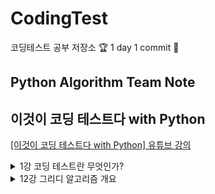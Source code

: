 # CodingTest
코딩테스트 공부 저장소 🏆 1 day 1 commit 🥇

## Python Algorithm Team Note



## 이것이 코딩 테스트다 with Python
[[이것이 코딩 테스트다 with Python] 유튜브 강의](https://www.youtube.com/watch?v=Mf0pYO8VAZk&list=PLVsNizTWUw7H9_of5YCB0FmsSc-K44y81)

<details markdown="1">
<summary>1강 코딩 테스트란 무엇인가?</summary>

### 온라인 저지
- [코드포스](http://codeforces.com)
- [탑코더](https://topcoder.com)
- [리트코드](https://leetcode.com)
- [코드셰프](https://www.codechef.com)
- [백준](https://www.acmicpc.net)
- [코드업](https://codeup.kr)
- [프로그래머스](https://programmers.co.kr)
- [SW Expert Academy](https://wsexpertacademy.com)

### 온라인 개발 환경 (Python)
- [리플릿](https://repl.it/languages/python3)
- [파이썬 튜터](http://pythontutor.com/visualize.html)

### 자신만의 소스코드 관리하기
- 자신만의 소스코드 관리하는 습관 들이기
- 자주 사용하는 알고리즘 코드 라이브러리화 하기

### IT 기업 코딩 테스트 최신 출제 경향
#### 출제 빈도가 높은 알고리즘 유형
- 그리디
- 구현
- DFS/BFS를 활용한 탐색

#### 2019 주요 기업 코딩 테스트 유형 분석
- 삼성전자
  - 3시간, 2문제 (커트라인: 2문제)
  - 완전 탐색, 시뮬레이션 by DFS/BFS, 구현
  - 기출 문제 유형이 고정적
- 카카오
  - 1차: 5시간, 7문제 (커트라인: 4문제)
    - 구현, 이진 탐색, 자료구조
  - 2차: 5시간, 1문제, 추천 시스템 개발
    - 서버 API 통신
  - 카카오 기술 블로그에 자세한 설명 기재
- 라인
  - 3시간, 5~6문제 (커트라인: 3~4문제)
  - 탐색, 구현, 문자열, 다이나믹 프로그래밍, 자료구조

#### 2018 주요 기업 코딩 테스트 유형 분석
- 삼성전자
  - 3시간, 2문제 (커트라인: 1문제)
  - 완전 탐색, 시뮬레이션 by DFS/BFS, 구현
- 카카오
  - 1차: 5시간, 7문제 (커트라인: 3문제)
    - 구현, 이진 탐색, 자료구조
  - 2차: 5시간, 1문제, 시뮬레이션 개발
  - 카카오 기술 블로그에 자세한 설명 기재
- 라인
  - 3시간, 4~5문제 (커트라인: 2문제)
  - 탐색, 그리디, 다이나믹 프로그래밍, 구현, 문자열

</details>


<details markdown="1">
<summary>12강 그리디 알고리즘 개요</summary>

### 그리디 알고리즘
- 탐욕법
- 현재 상황에서 지금 당장 좋은 것만 고르는 방법
- 문제를 풀기 위한 최소한의 아이디어를 떠올릴 수 있는 능력을 요구
- 정당성 분석이 중요
  - 단순히 가장 좋아 보이는 것을 반복적으로 선택을 하는 것 만으로도 최적의 해를 보장 할 수 있는지 검토하는 과정이 꼭 필요함

- 일반적인 상황에서 그리디 알고리즘은 최적의 해를 보장할 수 없을 때가 많음
- 코딩 테스트에서는 일반적으로 입/출력값이 미리 정해져 있음
  - 탐욕법으로 얻은 해가 최적의 해가 되는 상황에서, 이를 추론할 수 있어야 풀리도록 출제

[거스름돈 문제](https://github.com/jaehui327/CodingTest/tree/main/Greedy#%EA%B1%B0%EC%8A%A4%EB%A6%84%EB%8F%88)

</details>










